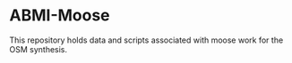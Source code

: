 # ABMI-Moose

This repository holds data and scripts associated with moose work for the OSM 
synthesis. 


